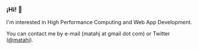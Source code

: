 ### ¡Hi! 👋

I'm interested in High Performance Computing and Web App Development.

You can contact me by e-mail (matahj at gmail dot com) or Twitter (<a href="https://twitter.com/matahj/" target="_blank">@matahj</a>).

<!--
**matahj/matahj** is a ✨ _special_ ✨ repository because its `README.md` (this file) appears on your GitHub profile.

Here are some ideas to get you started:

- 🔭 I’m currently working on ...
- 🌱 I’m currently learning ...
- 👯 I’m looking to collaborate on ...
- 🤔 I’m looking for help with ...
- 💬 Ask me about ...
- 📫 How to reach me: ...
- 😄 Pronouns: ...
- ⚡ Fun fact: ...
-->
